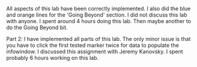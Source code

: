 All aspects of this lab have been correctly implemented. I also did the blue and orange lines for the 'Going Beyond' section.
I did not discuss this lab with anyone.
I spent around 4 hours doing this lab. Then maybe another to do the Going Beyond bit.

Part 2:
I have implemented all parts of this lab. The only minor issue is that you have to click the first tested marker twice for data to populate the infowindow.
I discussed this assignment with Jeremy Kanovsky.
I spent probably 6 hours working on this lab.
